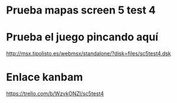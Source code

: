 # Prueba mapas screen 5 test 4
# Prueba el juego pincando aquí
http://msx.tipolisto.es/webmsx/standalone/?disk=files/sc5test4.dsk

# Enlace kanbam
https://trello.com/b/WzvkONZl/sc5test4